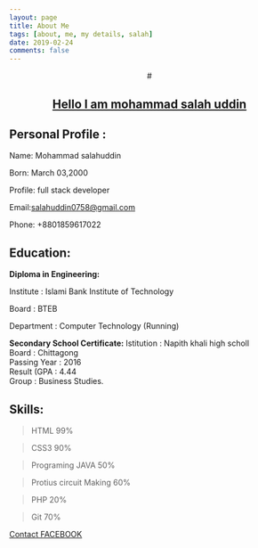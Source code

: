 ```yaml
---
layout: page
title: About Me
tags: [about, me, my details, salah]
date: 2019-02-24
comments: false
---
```

    
 <center>#<a href="https://github.com/salahuddinjony"><h2>Hello I am mohammad salah uddin</h2></a></center>

## Personal Profile :

Name: Mohammad salahuddin

Born: March 03,2000

Profile: full stack developer

Email:salahuddin0758@gmail.com

Phone: +8801859617022

## Education:

**Diploma in Engineering:**

Institute	 : Islami Bank Institute of Technology

Board		 : BTEB

Department	 : Computer Technology (Running)

**Secondary School Certificate:**
        Istitution  : Napith khali high scholl<br>
		Board		: Chittagong<br>
        Passing Year	: 2016<br>
        Result (GPA	: 4.44<br>
        Group		: Business Studies.<br>
        
## Skills:

> HTML 99%

> CSS3 90%

> Programing JAVA 50%

> Protius circuit Making 60%

> PHP 20%

> Git 70%

 
[Contact FACEBOOK](https://www.facebook.com/profile.php?id=100007519157769)
